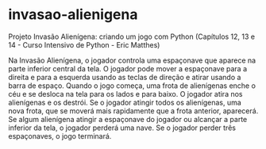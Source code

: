 # invasao-alienigena
Projeto Invasão Alienígena: criando um jogo com Python
(Capítulos 12, 13 e 14 - Curso Intensivo de Python - Eric Matthes)

Na Invasão Alienígena, o jogador controla uma espaçonave que aparece na
parte inferior central da tela. O jogador pode mover a espaçonave para a
direita e para a esquerda usando as teclas de direção e atirar usando a
barra de espaço. Quando o jogo começa, uma frota de alienígenas enche o
céu e se desloca na tela para os lados e para baixo. O jogador atira nos
alienígenas e os destrói. Se o jogador atingir todos os alienígenas, uma
nova frota, que se moverá mais rapidamente que a frota anterior, 
aparecerá. Se algum alienígena atingir a espaçonave do jogador ou 
alcançar a parte inferior da tela, o jogador perderá uma nave. Se o 
jogador perder três espaçonaves, o jogo terminará.